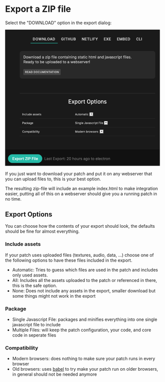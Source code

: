# Export a ZIP file

Select the "DOWNLOAD" option in the export dialog:

![Button](../img/export_zip.png)

If you just want to download your patch and put it on any webserver that you can upload files to, this
is your best option. 

The resulting zip-file will include an example index.html to make integration easier, putting all of this
on a webserver should give you a running patch in no time.

## Export Options

You can choose how the contents of your export should look, the defaults should be fine for almost everything.

### Include assets

If your patch uses uploaded files (textures, audio, data, ...) choose one of the following options to have
these files included in the export.

- Automatic: Tries to guess which files are used in the patch and includes only used assets.
- All: Includes all the assets uploaded to the patch or referenced in there, this is the safe option.
- None: Does not include any assets in the export, smaller download but some things might not work in the export

### Package

- Single Javascript File: packages and minifies everything into one single javascript file to include
- Multiple Files: will keep the patch configuration, your code, and core code in seperate files

### Compatibility

- Modern browsers: does nothing to make sure your patch runs in every browser
- Old browsers: uses [babel](https://babeljs.io/) to try make your patch run on older browsers, in general should not be needed anymore